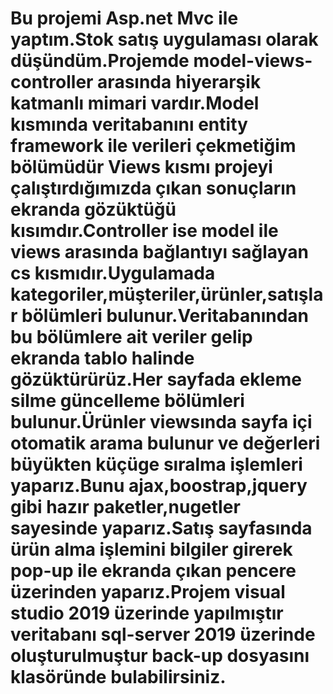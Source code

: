 # Bu projemi Asp.net Mvc ile yaptım.Stok satış uygulaması olarak düşündüm.Projemde model-views-controller arasında hiyerarşik katmanlı mimari vardır.Model kısmında veritabanını entity framework  ile verileri çekmetiğim bölümüdür Views kısmı projeyi çalıştırdığımızda çıkan sonuçların ekranda gözüktüğü kısımdır.Controller ise model ile views arasında bağlantıyı sağlayan cs kısmıdır.Uygulamada kategoriler,müşteriler,ürünler,satışlar bölümleri bulunur.Veritabanından bu bölümlere ait veriler gelip ekranda tablo halinde gözüktürürüz.Her sayfada ekleme silme güncelleme bölümleri bulunur.Ürünler viewsında sayfa içi otomatik arama bulunur ve değerleri büyükten küçüge sıralma işlemleri yaparız.Bunu ajax,boostrap,jquery gibi hazır paketler,nugetler sayesinde yaparız.Satış sayfasında ürün alma işlemini bilgiler girerek pop-up ile ekranda çıkan pencere üzerinden yaparız.Projem visual studio 2019 üzerinde yapılmıştır veritabanı sql-server 2019 üzerinde oluşturulmuştur back-up dosyasını klasöründe bulabilirsiniz.
 
